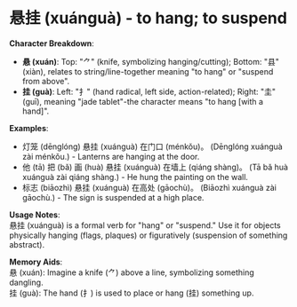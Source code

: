 # **悬挂 (xuánguà) - to hang; to suspend**

**Character Breakdown**:  
- **悬 (xuán)**: Top: "⺈" (knife, symbolizing hanging/cutting); Bottom: "县" (xiàn), relates to string/line-together meaning "to hang" or "suspend from above".  
- **挂 (guà)**: Left: "扌" (hand radical, left side, action-related); Right: "圭" (guī), meaning "jade tablet"-the character means "to hang [with a hand]".

**Examples**:  
- 灯笼 (dēnglóng) 悬挂 (xuánguà) 在门口 (ménkǒu)。 (Dēnglóng xuánguà zài ménkǒu.) - Lanterns are hanging at the door.  
- 他 (tā) 把 (bǎ) 画 (huà) 悬挂 (xuánguà) 在墙上 (qiáng shàng)。 (Tā bǎ huà xuánguà zài qiáng shàng.) - He hung the painting on the wall.  
- 标志 (biāozhì) 悬挂 (xuánguà) 在高处 (gāochù)。 (Biāozhì xuánguà zài gāochù.) - The sign is suspended at a high place.

**Usage Notes**:  
悬挂 (xuánguà) is a formal verb for "hang" or "suspend." Use it for objects physically hanging (flags, plaques) or figuratively (suspension of something abstract).

**Memory Aids**:  
悬 (xuán): Imagine a knife (⺈) above a line, symbolizing something dangling.  
挂 (guà): The hand (扌) is used to place or hang (挂) something up.